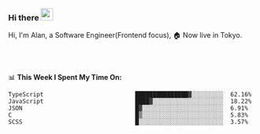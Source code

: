 ### Hi there <img src="https://media.giphy.com/media/hvRJCLFzcasrR4ia7z/giphy.gif" width="25px">

<!-- ![visitors](https://visitor-badge.glitch.me/badge?page_id=dislfyer.dislfyer) -->

Hi, I'm Alan, a Software Engineer(Frontend focus), 🏠 Now live in Tokyo.

<br/>
<br/>

📊 **This Week I Spent My Time On:**


<!--START_SECTION:waka-->

```text
TypeScript                          ███████████████▓░░░░░░░░░  62.16%
JavaScript                          ████▓░░░░░░░░░░░░░░░░░░░░  18.22%
JSON                                █▓░░░░░░░░░░░░░░░░░░░░░░░  6.91%
C                                   █▒░░░░░░░░░░░░░░░░░░░░░░░  5.83%
SCSS                                █░░░░░░░░░░░░░░░░░░░░░░░░  3.57%
```

<!--END_SECTION:waka-->

<!--
**About Me:**
 -->

